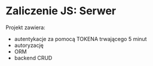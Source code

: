 # Zaliczenie JS: Serwer

Projekt zawiera:
- autentykacje za pomocą TOKENA trwającego 5 minut
- autoryzację 
- ORM
- backend CRUD

